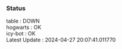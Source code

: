 ### Status


table : DOWN  
hogwarts : OK  
icy-bot : OK  
Latest Update : 2024-04-27 20:07:41.011770
